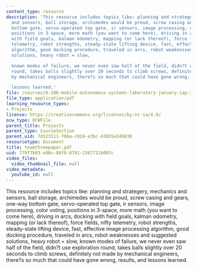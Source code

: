 ```yaml
---
content_type: resource
description: 'This resource includes topics like: planning and strategery, mechanics
  and sensors, ball storage, archimedes would be proud, screw casing and gears, one-way
  bottom gate, servo-operated top gate, ir sensors, image processing, color voting,
  positions in 3-space, more math (you want to come here), driving in arcs, docking
  with field goals, kalman odometry, mapping (or lack thereof), force fields, nifty
  telemetry, robot strengths, steady-state lifting device, fast, effective image processing
  algorithm, good docking procedure, traveled in arcs, robot weaknesses and suggested
  solutions, heavy robot = slow,

  known modes of failure, we never even saw half of the field, didn?t use exploration
  round, takes balls slightly over 20 seconds to climb screws, definitely not made
  by mechanical engineers, there?s so much that could have gone wrong, results, and

  lessons learned.'
file: /courses/6-186-mobile-autonomous-systems-laboratory-january-iap-2005/779f7b03e90c88f887912367711b097c_teamthreepaper.pdf
file_type: application/pdf
learning_resource_types:
- Projects
license: https://creativecommons.org/licenses/by-nc-sa/4.0/
ocw_type: OCWFile
parent_title: Projects
parent_type: CourseSection
parent_uid: 7d323111-f06a-c924-e3bc-43855e549030
resourcetype: Document
title: teamthreepaper.pdf
uid: 779f7b03-e90c-88f8-8791-2367711b097c
video_files:
  video_thumbnail_file: null
video_metadata:
  youtube_id: null
---
```

This resource includes topics like: planning and strategery, mechanics and sensors, ball storage, archimedes would be proud, screw casing and gears, one-way bottom gate, servo-operated top gate, ir sensors, image processing, color voting, positions in 3-space, more math (you want to come here), driving in arcs, docking with field goals, kalman odometry, mapping (or lack thereof), force fields, nifty telemetry, robot strengths, steady-state lifting device, fast, effective image processing algorithm, good docking procedure, traveled in arcs, robot weaknesses and suggested solutions, heavy robot = slow,
known modes of failure, we never even saw half of the field, didn?t use exploration round, takes balls slightly over 20 seconds to climb screws, definitely not made by mechanical engineers, there?s so much that could have gone wrong, results, and
lessons learned.